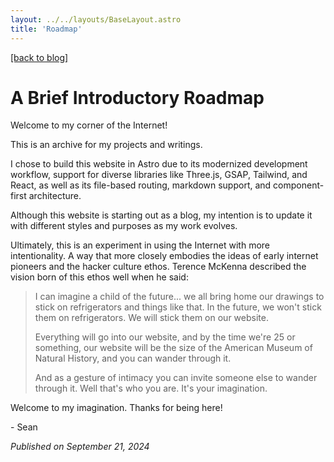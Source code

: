 ```yaml
---
layout: ../../layouts/BaseLayout.astro
title: 'Roadmap'
---
```

[[back to blog]](/)
# A Brief Introductory Roadmap

Welcome to my corner of the Internet! 

This is an archive for my projects and writings. 

I chose to build this website in Astro due to its modernized development workflow, support for diverse libraries like Three.js, GSAP, Tailwind, and React, as well as its file-based routing, markdown support, and component-first architecture.

Although this website is starting out as a blog, my intention is to update it with different styles and purposes as my work evolves.

Ultimately, this is an experiment in using the Internet with more intentionality. A way that more closely embodies the ideas of early internet pioneers and the hacker culture ethos. Terence McKenna described the vision born of this ethos well when he said:

> I can imagine a child of the future... we all bring home our drawings to stick on refrigerators and things like that. In the future, we won't stick them on refrigerators. We will stick them on our website.
>
>Everything will go into our website, and by the time we're 25 or something, our website will be the size of the American Museum of Natural History, and you can wander through it. 
>
>And as a gesture of intimacy you can invite someone else to wander through it. Well that's who you are. It's your imagination.

Welcome to my imagination. Thanks for being here!

\- Sean


*Published on September 21, 2024*